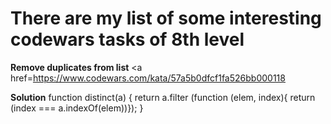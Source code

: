 # There are my list of some interesting codewars tasks of 8th level

**Remove duplicates from list** 
<a href=https://www.codewars.com/kata/57a5b0dfcf1fa526bb000118 </a> </p>
**Solution**
function distinct(a) {
  return a.filter (function (elem, index){
  return (index === a.indexOf(elem))});
}
